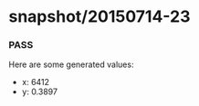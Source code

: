 # snapshot/20150714-23
<!-- Production begins at 2015-07-14T10:58:00 -->


### PASS
Here are some generated values:

* x: 6412
* y: 0.3897

<!-- Production ends at 2015-07-14T10:58:01 -->
